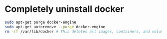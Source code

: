 # Completely uninstall docker

```sh
sudo apt-get purge docker-engine
sudo apt-get autoremove --purge docker-engine
rm -rf /var/lib/docker # This deletes all images, containers, and volumes
```